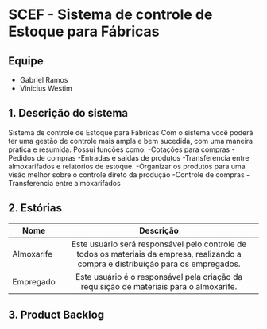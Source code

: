 # 	SCEF - Sistema de controle de Estoque para Fábricas 

## Equipe
* Gabriel Ramos
* Vinicius Westim

## 1. Descrição do sistema 

Sistema de controle de Estoque para Fábricas
Com o sistema vocë poderá ter uma gestão de controle mais ampla e bem sucedida, com uma maneira pratica e resumida. Possui funções como: 
 -Cotações para compras 
 -Pedidos de compras
 -Entradas e saidas de produtos
 -Transferencia entre almoxarifados e relatorios de estoque.
 -Organizar os produtos para uma visão melhor sobre o controle direto da produção
 -Controle de compras
 -Transferencia entre almoxarifados 


## 2. Estórias

| Nome                      | Descrição     |
| -------------             |:-------------:|
| Almoxarife  | Este usuário será responsável pelo controle de todos os materiais da empresa, realizando a compra e distribuição para os empregados. |
| Empregado   | Este usuário é o responsável pela criação da requisição de materiais para o almoxarife. |

## 3. Product Backlog

